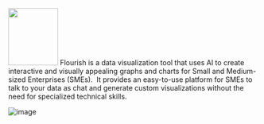 
<img src="https://k.top4top.io/p_2697f8wjq1.png" width="100" height="115">
Flourish is a data visualization tool that uses AI to create interactive and visually appealing graphs and charts for Small and Medium-sized Enterprises (SMEs). 
It provides an easy-to-use platform for SMEs to talk to your data as chat and generate custom visualizations without the need for specialized technical skills.

![image](https://github.com/Sleemah/Flourish/assets/94294032/2c832a50-f9b0-4062-8165-f247e2410974 )
